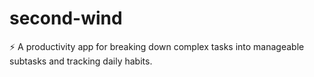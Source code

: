 # second-wind
⚡ A productivity app for breaking down complex tasks into manageable subtasks and tracking daily habits.
